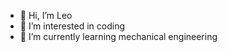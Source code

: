 - 👋 Hi, I’m Leo
- 👀 I’m interested in coding
- 🌱 I’m currently learning mechanical engineering

<!---
leo0122/leo0122 is a ✨ special ✨ repository because its `README.md` (this file) appears on your GitHub profile.
You can click the Preview link to take a look at your changes.
--->
